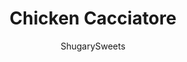 ---
layout: ../../layouts/MarkdownPostLayout.astro
title: Chicken Cacciatore
author: ShugarySweets
pubDate: 2019-11-21
description: "Hearty Chicken Cacciatore Recipe made in the Instant Pot for an easy weeknight dinner. Packed with flavor from tomatoes, mushrooms, chicken, and herbs!"
image_url: https://www.shugarysweets.com/wp-content/uploads/2019/11/untitledchickenpaprikash33.jpg
tags: ["Main Dish","Italian"]
calories: 225
protein: 29
carbohydrates: 5
fats: 11
fiber: 1
ingredients: ["1 Tablespoon olive oil","2 pounds boneless, skinless chicken thighs","1 can (28 ounce) crushed tomatoes","1 medium onion, chopped","1 medium green pepper, chopped","8 ounce sliced mushrooms (any variety)","1 teaspoon kosher salt","1/2 teaspoon black pepper","4 cloves garlic","1 teaspoon balsamic vinegar","2 teaspoon Italian seasoning","2 Tablespoons fresh parsley, chopped","1 Tablespoon fresh basil, chopped"]
serves: 8
time: "26 minutes"
prepTime: "10 minutes"
instructions: ["Add 1 Tbsp olive oil to the instant pot and select \"SAUTE.\" Add the boneless chicken thighs to the pot and cook for about 2 minutes per side.","To deglaze the pot, add the can of crushed tomatoes to the instant pot and using a wooden spoon scrape the bits of chicken from the bottom of the pan.","Add onion, green pepper, mushrooms, salt, pepper, garlic, balsamic vinegar, and Italian seasoning to the instant pot.","Secure the lid and turn the pressure valve to SEALING.","Select \"HIGH PRESSURE\" and a cook time of 12 minutes.","Allow to naturally release pressure for ten minutes, then do a quick release.","Open the lid of the Instant Pot and stir. ","Add chopped parsley and basil and serve over noodles. ENJOY."]
nutrition: ["225 calories","5 grams carbohydrates","138 milligrams cholesterol","11 grams fat","1 grams fiber","29 grams protein","3 grams saturated fat","361 milligrams sodium","2 grams sugar","0 grams trans fat","8 grams unsaturated fat"]
---